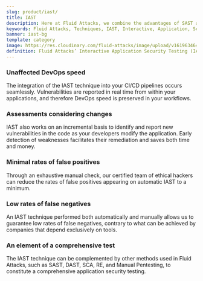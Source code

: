 ```yaml
---
slug: product/iast/
title: IAST
description: Here at Fluid Attacks, we combine the advantages of SAST and DAST to work with a very accurate Interactive Application Security Testing (IAST) technique.
keywords: Fluid Attacks, Techniques, IAST, Interactive, Application, Security, Testing, Ethical Hacking
banner: iast-bg
template: category
image: https://res.cloudinary.com/fluid-attacks/image/upload/v1619634643/airs/product/cover-iast_yqqggs.webp
definition: Fluid Attacks’ Interactive Application Security Testing (IAST) is a technique that combines the advantages of the SAST and DAST techniques to enhance the accuracy of security testing. In relation to SAST, we reach coverage of  the entire application code, and with regard to DAST, we get confirmation of exploitability. The IAST technique takes both an internal and external look at the running application, identifying exploitable and non-exploitable vulnerabilities and pointing them out in the application code. During the automated and manual testing, working with IAST means continuously analyzing your application, with real-time feedback, covering source code, control and data flows, configurations, and various components’ interactions in your CI, QA or production environment.
---
```


<div class="sect2">

### Unaffected DevOps speed

The integration of the IAST technique into your CI/CD pipelines occurs
seamlessly. Vulnerabilities are reported in real time from within your
applications, and therefore DevOps speed is preserved in your workflows.

</div>

<div class="sect2">

### Assessments considering changes

IAST also works on an incremental basis to identify and report new
vulnerabilities in the code as your developers modify the application.
Early detection of weaknesses facilitates their remediation and saves
both time and money.

</div>

<div class="sect2">

### Minimal rates of false positives

Through an exhaustive manual check, our certified team of ethical
hackers can reduce the rates of false positives appearing on automatic
IAST to a minimum.

</div>

<div class="sect2">

### Low rates of false negatives

An IAST technique performed both automatically and manually allows us to
guarantee low rates of false negatives, contrary to what can be achieved
by companies that depend exclusively on tools.

</div>

<div class="sect2">

### An element of a comprehensive test

The IAST technique can be complemented by other methods used in Fluid Attacks,
such as SAST, DAST, SCA, RE, and Manual Pentesting, to
constitute a comprehensive application security testing.

</div>
